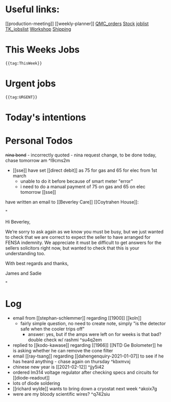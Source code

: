 # Useful links:

[[production-meeting]]
[[weekly-planner]]
[QMC\_orders](https://www.dropbox.com/scl/fi/b2c0gxas5iw94gafwr801/QMC_orders.xlsm?cloud_editor=excel&dl=0)
[Stock](https://www.dropbox.com/scl/fi/w20c8bpsjfwzzr7gjnnri/Stock.xlsm?cloud_editor=excel&dl=0)
[joblist](https://www.dropbox.com/scl/fi/6lxbg8x0fb0b4odekj8u3/joblist.xls?cloud_editor=excel&dl=0)
[TK\_jobslist](https://www.dropbox.com/scl/fi/f27ptqro2cu9p9po9nqty/TK_jobslist.xlsm?cloud_editor=excel&dl=0)
[Workshop](https://www.dropbox.com/scl/fi/179ys17jb5uofer9b5wow/Workshop.xls?cloud_editor=excel&dl=0)
[Shipping](https://www.dropbox.com/scl/fi/9mvmib7om9r2ca8et1cu2/Shipping.xlsm?cloud_editor=excel&dl=0)

# This Weeks Jobs



```expander
{{tag:ThisWeek}}
```

# Urgent jobs

```expander
{{tag:URGENT}}
```


# Today's intentions


# Personal Todos

~~nina bond~~
	- incorrectly quoted - nina request change, to be done today, chase tomorrow am  ^l9cms2m
- [[sse]] have set [[direct debit]] as 75 for gas and 65 for elec from 1st march 
	- unable to do it before because of smart meter "error"
	- i need to do a manual payment of 75 on gas and 65 on elec tomorrow [[sse]]


have written an email to [[Beverley Care]] [[Coytrahen House]]:

"          

Hi Beverley,

We’re sorry to ask again as we know you must be busy, but we just wanted to check that we are correct to expect the seller to have arranged for FENSA indemnity. We appreciate it must be difficult to get answers for the sellers solicitors right now, but wanted to check that this is your understanding too.

With best regards and thanks,

James and Sadie

"

# Log

- email from [[stephan-schlemmer]] regarding [[1900]] [[koln]]
	- fairly simple question, no need to create note, simply "is the detector safe when the cooler trips off"
		- answer: yes, but if the amps were left on for weeks is that bad? double check w/ rashmi  ^su4q2em
- replied to [[kodo-kawase]] regarding [[1966]] [[NTD Ge Bolometer]] he is asking whether he can remove the cone filter
- email [[ray-tsang]] regarding [[dahengenquiry-2021-01-07]] to see if he has heard anything - chase again on thursday ^kbxmvxj
- chinese new year is [[2021-02-12]]  ^jjy5i42
- ordered lm314 voltage regulator after checking specs and circuits for [[diode-readout]]
- lots of diode soldering
- [[richard wylde]] wants to bring down a cryostat next week  ^akoix7g
- were are my bloody scientific wires?  ^q742siu


